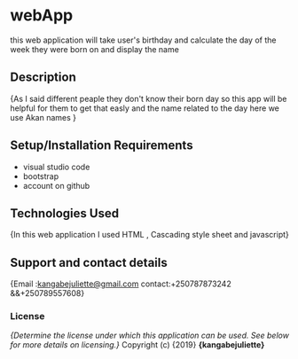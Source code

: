 # webApp
this web application will take user's birthday and calculate the day  of the week they were born on and display the name

## Description
{As I said different peaple they don't know their born day so this app will be helpful for them to get that easly and the name related to the day here we use Akan names }
## Setup/Installation Requirements
* visual studio code
* bootstrap 
* account on github

## Technologies Used
{In this web application I used HTML , Cascading style sheet and javascript}
## Support and contact details
{Email :kangabejuliette@gmail.com
contact:+250787873242 &&+250789557608}
### License
*{Determine the license under which this application can be used.  See below for more details on licensing.}*
Copyright (c) {2019} **{kangabejuliette}**
  
